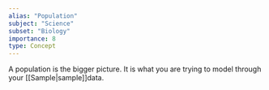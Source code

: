 ```yaml
---
alias: "Population"
subject: "Science"
subset: "Biology"
importance: 8
type: Concept
---
```


A population is the bigger picture. It is what you are trying to model through your [[Sample|sample]]data.